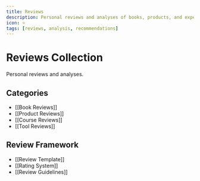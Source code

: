 ```yaml
---
title: Reviews
description: Personal reviews and analyses of books, products, and experiences
icon: ⭐
tags: [reviews, analysis, recommendations]
---
```


# Reviews Collection

Personal reviews and analyses.

## Categories
- [[Book Reviews]]
- [[Product Reviews]]
- [[Course Reviews]]
- [[Tool Reviews]]

## Review Framework
- [[Review Template]]
- [[Rating System]]
- [[Review Guidelines]]
